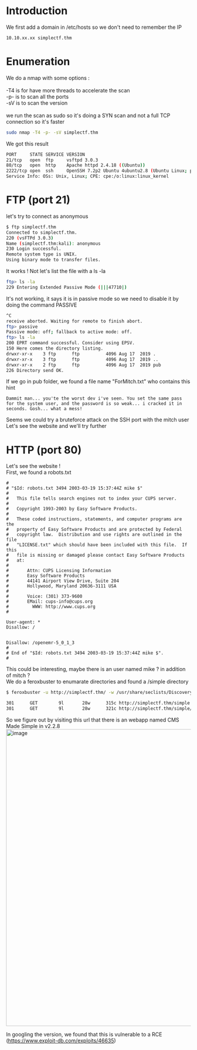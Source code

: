 # Introduction

We first add a domain in /etc/hosts so we don't need to remember the IP
```bash
10.10.xx.xx simplectf.thm
```

# Enumeration

We do a nmap with some options :\
\
-T4 is for have more threads to accelerate the scan\
-p- is to scan all the ports\
-sV is to scan the version\
\
we run the scan as sudo so it's doing a SYN scan and not a full TCP connection so it's faster

```bash
sudo nmap -T4 -p- -sV simplectf.thm
```

We got this result
```bash
PORT     STATE SERVICE VERSION
21/tcp   open  ftp     vsftpd 3.0.3
80/tcp   open  http    Apache httpd 2.4.18 ((Ubuntu))
2222/tcp open  ssh     OpenSSH 7.2p2 Ubuntu 4ubuntu2.8 (Ubuntu Linux; protocol 2.0)
Service Info: OSs: Unix, Linux; CPE: cpe:/o:linux:linux_kernel
```

# FTP (port 21)
let's try to connect as anonymous
```bash
$ ftp simplectf.thm
Connected to simplectf.thm.
220 (vsFTPd 3.0.3)
Name (simplectf.thm:kali): anonymous
230 Login successful.
Remote system type is UNIX.
Using binary mode to transfer files.
```

It works ! Not let's list the file with a ls -la
```bash
ftp> ls -la
229 Entering Extended Passive Mode (|||47710|)
```

It's not working, it says it is in passive mode so we need to disable it by doing the command PASSIVE
```bash
^C
receive aborted. Waiting for remote to finish abort.
ftp> passive
Passive mode: off; fallback to active mode: off.
ftp> ls -la
200 EPRT command successful. Consider using EPSV.
150 Here comes the directory listing.
drwxr-xr-x    3 ftp      ftp          4096 Aug 17  2019 .
drwxr-xr-x    3 ftp      ftp          4096 Aug 17  2019 ..
drwxr-xr-x    2 ftp      ftp          4096 Aug 17  2019 pub
226 Directory send OK.
```

If we go in pub folder, we found a file name "ForMitch.txt" who contains this hint
```
Dammit man... you'te the worst dev i've seen. You set the same pass for the system user, and the password is so weak... i cracked it in seconds. Gosh... what a mess!
```

Seems we could try a bruteforce attack on the SSH port with the mitch user\
Let's see the website and we'll try further

# HTTP (port 80)
Let's see the website !\
First, we found a robots.txt
```
#
# "$Id: robots.txt 3494 2003-03-19 15:37:44Z mike $"
#
#   This file tells search engines not to index your CUPS server.
#
#   Copyright 1993-2003 by Easy Software Products.
#
#   These coded instructions, statements, and computer programs are the
#   property of Easy Software Products and are protected by Federal
#   copyright law.  Distribution and use rights are outlined in the file
#   "LICENSE.txt" which should have been included with this file.  If this
#   file is missing or damaged please contact Easy Software Products
#   at:
#
#       Attn: CUPS Licensing Information
#       Easy Software Products
#       44141 Airport View Drive, Suite 204
#       Hollywood, Maryland 20636-3111 USA
#
#       Voice: (301) 373-9600
#       EMail: cups-info@cups.org
#         WWW: http://www.cups.org
#

User-agent: *
Disallow: /


Disallow: /openemr-5_0_1_3 
#
# End of "$Id: robots.txt 3494 2003-03-19 15:37:44Z mike $".
#
```

This could be interesting, maybe there is an user named mike ? in addition of mitch ?\
We do a feroxbuster to enumarate directories and found a /simple directory

```bash
$ feroxbuster -u http://simplectf.thm/ -w /usr/share/seclists/Discovery/Web-Content/directory-list-2.3-medium.txt
```

```bash
301      GET        9l       28w      315c http://simplectf.thm/simple => http://simplectf.thm/simple/
301      GET        9l       28w      321c http://simplectf.thm/simple/admin => http://simplectf.thm/simple/admin/
```

So we figure out by visiting this url that there is an webapp named CMS Made Simple in v2.2.8
<img width="807" alt="image" src="https://github.com/MaTe0r/tryhackme.com/assets/94843357/49b86b59-a666-4f90-baec-db916a14d9f9">

In googling the version, we found that this is vulnerable to a RCE (https://www.exploit-db.com/exploits/46635)


